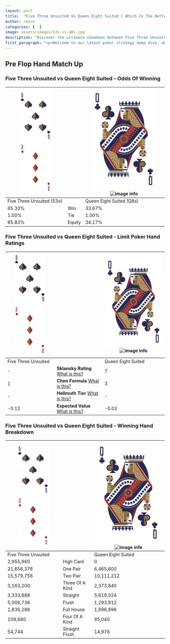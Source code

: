 ```yaml
---
layout: post
title:  "Five Three Unsuited Vs Queen Eight Suited | Which Is The Better Hand In Poker? A Complete Guide"
author: reece
categories: [  ]
image: assets/images/53o-vs-q8s.jpg
description: "Discover the ultimate showdown between Five Three Unsuited and Queen Eight Suited in poker! Uncover the odds, strategies, and scenarios where one hand triumphs over the other. Get ready to up your poker game with this thrilling analysis."
first_paragraph: "<p>Welcome to our latest poker strategy deep dive, where we're pitting two distinct hands against each other in a high-stakes showdown: Five Three Unsuited vs Queen Eight Suited.</p><p>In the dynamic world of poker, every decision counts, and knowing which hand holds the upper hand is key to your success at the table.</p><p>In this article, we'll dissect these two hands, explore the scenarios where one dominates the other, and equip you with the knowledge to make strategic choices that can tip the odds in your favor.</p><p>Get ready to unravel the intriguing dynamics of these poker hands and elevate your game to new heights.</p>"
---
```




[comment]: # (sp0)

## Pre Flop Hand Match Up

<div class="table hand-ratings" markdown="1"> 



### Five Three Unsuited vs Queen Eight Suited - Odds Of Winning


    
| ![image info](assets/images/hand1/5.png) ![image info](assets/images/hand1/3o.png) |  | ![image info](assets/images/hand2/Q.png) ![image info](assets/images/hand2/8s.png) |
| -------- | -------- | -------- |
| Five Three Unsuited (53o) |  | Queen Eight Suited (Q8s) |
| 65.33% | Win | 33.67% |
| 1.00% | Tie | 1.00% |
| 65.83% | Equity | 34.17% |




[comment]: # (sp1)



### Five Three Unsuited vs Queen Eight Suited - Limit Poker Hand Ratings


    
| ![image info](assets/images/hand1/5.png) ![image info](assets/images/hand1/3o.png) |  | ![image info](assets/images/hand2/Q.png) ![image info](assets/images/hand2/8s.png) |
| -------- | -------- | -------- |
| Five Three Unsuited |  | Queen Eight Suited |
| - | **Sklansky Rating** [What is this?](/sklansky-rating-explained) | 7 |
| 1 | **Chen Formula** [What is this?](/chen-formula-explained) | 3 |
| - | **Hellmuth Tier** [What is this?](/Hellmuth-tier-explained) | - |
| -0.12 | **Expected Value** [What is this?](/expected-value-explained) | -0.02 |




[comment]: # (sp2)



### Five Three Unsuited vs Queen Eight Suited - Winning Hand Breakdown


    
| ![image info](assets/images/hand1/5.png) ![image info](assets/images/hand1/3o.png) |  | ![image info](assets/images/hand2/Q.png) ![image info](assets/images/hand2/8s.png) |
| -------- | -------- | -------- |
| Five Three Unsuited |  | Queen Eight Suited |
| 2,955,960 | High Card | 0 |
| 21,656,376 | One Pair | 6,465,600 |
| 15,579,756 | Two Pair | 10,111,212 |
| 3,163,200 | Three Of A Kind | 2,373,840 |
| 3,333,888 | Straight | 5,619,024 |
| 5,006,736 | Flush | 1,293,912 |
| 1,836,288 | Full House | 1,696,896 |
| 109,680 | Four Of A Kind | 95,040 |
| 54,744 | Straight Flush | 14,976 |




[comment]: # (sp3)



</div>

[comment]: # (sp4)



[comment]: # (sp5)


